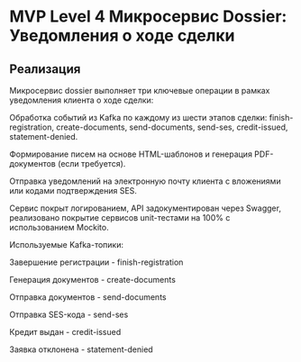# MVP Level 4 Микросервис Dossier: Уведомления о ходе сделки
## Реализация

Микросервис dossier выполняет три ключевые операции в рамках уведомления клиента о ходе сделки:

Обработка событий из Kafka по каждому из шести этапов сделки: finish-registration, create-documents, send-documents, send-ses, credit-issued, statement-denied.

Формирование писем на основе HTML-шаблонов и генерация PDF-документов (если требуется).

Отправка уведомлений на электронную почту клиента с вложениями или кодами подтверждения SES.

Сервис покрыт логированием, API задокументирован через Swagger, реализовано покрытие сервисов unit-тестами на 100% с использованием Mockito.

Используемые Kafka-топики:

Завершение регистрации - finish-registration

Генерация документов - create-documents

Отправка документов - send-documents

Отправка SES-кода - send-ses

Кредит выдан - credit-issued

Заявка отклонена - statement-denied
